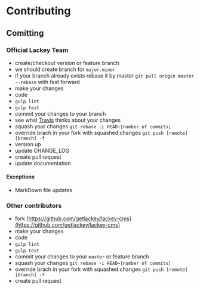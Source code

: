 # Contributing

## Comitting

### Official Lackey Team

 * create/checkout version or feature branch
  * we should create branch for `major.minor`
  * if your branch already exists rebase it by master `git pull origin master --rebase` with fast forward
 * make your changes
  * code
  * `gulp lint`
  * `gulp test`
  * commit your changes to your branch
  * see what [Travis](https://travis-ci.org/getlackey/lackey-cms/branches) thinks about your changes
 * squash your changes `git rebase -i HEAD~[number of commits]`
 * override brach in your fork with squashed changes `git push [remote] [branch] -f`
 * version up
 * update CHANGE_LOG
 * create pull request
 * update documentation

#### Exceptions

 * MarkDown file updates

### Other contributors

 * fork [https://github.com/getlackey/lackey-cms](https://github.com/getlackey/lackey-cms)
 * make your changes
  * code
  * `gulp lint`
  * `gulp test`
  * commit your changes to your `master` or feature branch
 * squash your changes `git rebase -i HEAD~[number of commits]`
 * override brach in your fork with squashed changes `git push [remote] [branch] -f`
 * create pull request
